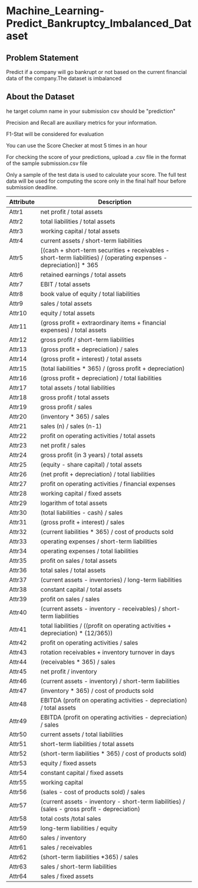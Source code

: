 # Machine_Learning-Predict_Bankruptcy_Imbalanced_Dataset
## Problem Statement
Predict if a company will go bankrupt or not based on the current financial data of the company.The dataset is imbalanced

## About the Dataset

he target column name in your submission csv should be "prediction"

Precision and Recall are auxiliary metrics for your information.

F1-Stat will be considered for evaluation

You can use the Score Checker at most 5 times in an hour

For checking the score of your predictions, upload a .csv file in the format of the sample submission.csv file

Only a sample of the test data is used to calculate your score. The full test data will be used for computing the score only in the final half hour before submission deadline.

|Attribute|Description|
|---|---|
|Attr1	|net profit / total assets |
|Attr2	|total liabilities / total assets |
|Attr3	|working capital / total assets |
|Attr4	|current assets / short-term liabilities |
|Attr5	|[(cash + short-term securities + receivables - short-term liabilities) / (operating expenses - depreciation)] * 365 |
|Attr6	|retained earnings / total assets |
|Attr7	|EBIT / total assets |
|Attr8	|book value of equity / total liabilities |
|Attr9	|sales / total assets |
|Attr10|	equity / total assets| 
|Attr11|	(gross profit + extraordinary items + financial expenses) / total assets |
|Attr12|	gross profit / short-term liabilities |
|Attr13|	(gross profit + depreciation) / sales |
|Attr14|	(gross profit + interest) / total assets |
|Attr15|	(total liabilities * 365) / (gross profit + depreciation) |
|Attr16|	(gross profit + depreciation) / total liabilities |
|Attr17|	total assets / total liabilities |
|Attr18|	gross profit / total assets |
|Attr19|	gross profit / sales |
|Attr20|	(inventory * 365) / sales |
|Attr21|	sales (n) / sales (n-1) |
|Attr22|	profit on operating activities / total assets |
|Attr23|	net profit / sales |
|Attr24|	gross profit (in 3 years) / total assets |
|Attr25|	(equity - share capital) / total assets |
|Attr26|	(net profit + depreciation) / total liabilities |
|Attr27|	profit on operating activities / financial expenses |
|Attr28|	working capital / fixed assets |
|Attr29|	logarithm of total assets |
|Attr30|	(total liabilities - cash) / sales |
|Attr31|	(gross profit + interest) / sales |
|Attr32|	(current liabilities * 365) / cost of products sold |
|Attr33|	operating expenses / short-term liabilities |
|Attr34|	operating expenses / total liabilities |
|Attr35|	profit on sales / total assets |
|Attr36|	total sales / total assets |
|Attr37|	(current assets - inventories) / long-term liabilities |
|Attr38|	constant capital / total assets |
|Attr39|	profit on sales / sales |
|Attr40|	(current assets - inventory - receivables) / short-term liabilities |
|Attr41|	total liabilities / ((profit on operating activities + depreciation) * (12/365)) |
|Attr42|	profit on operating activities / sales |
|Attr43|	rotation receivables + inventory turnover in days |
|Attr44|	(receivables * 365) / sales |
|Attr45|	net profit / inventory |
|Attr46|	(current assets - inventory) / short-term liabilities |
|Attr47|	(inventory * 365) / cost of products sold |
|Attr48|	EBITDA (profit on operating activities - depreciation) / total assets |
|Attr49|	EBITDA (profit on operating activities - depreciation) / sales |
|Attr50|	current assets / total liabilities |
|Attr51|	short-term liabilities / total assets |
|Attr52|	(short-term liabilities * 365) / cost of products sold) |
|Attr53|	equity / fixed assets |
|Attr54|	constant capital / fixed assets |
|Attr55|	working capital |
|Attr56|	(sales - cost of products sold) / sales |
|Attr57|	(current assets - inventory - short-term liabilities) / (sales - gross profit - depreciation) |
|Attr58|	total costs /total sales |
|Attr59|	long-term liabilities / equity |
|Attr60|	sales / inventory |
|Attr61|	sales / receivables |
|Attr62|	(short-term liabilities *365) / sales |
|Attr63|	sales / short-term liabilities |
|Attr64|	sales / fixed assets|
